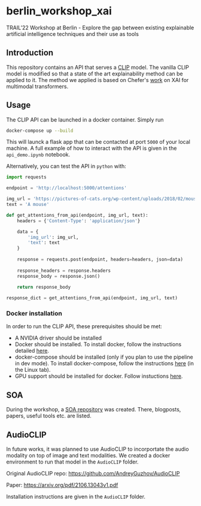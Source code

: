 # berlin_workshop_xai
TRAIL’22 Workshop at Berlin   -  Explore the gap between existing explainable artificial intelligence techniques and their use as tools

## Introduction

This repository contains an API that serves a [CLIP][1] model. The vanilla CLIP model is modified so that a state of the art explainability method can be applied to it. The method we applied is based on Chefer's [work][2] on XAI for multimodal transformers.

## Usage

The CLIP API can be launched in a docker container. Simply run 

```bash
docker-compose up --build
```

This will launck a flask app that can be contacted at port `5000` of your local machine. A full example of how to interact with the API is given in the `api_demo.ipynb` notebook.

Alternatively, you can test the API in `python` with:

```python
import requests

endpoint = 'http://localhost:5000/attentions'

img_url = 'https://pictures-of-cats.org/wp-content/uploads/2018/02/mouse-and-cat-x.jpg'
text = 'A mouse'

def get_attentions_from_api(endpoint, img_url, text):
    headers = {'Content-Type': 'application/json'}

    data = {
        'img_url': img_url,
        'text': text
    }
    
    response = requests.post(endpoint, headers=headers, json=data)
    
    response_headers = response.headers
    response_body = response.json()
    
    return response_body

response_dict = get_attentions_from_api(endpoint, img_url, text)
```

### Docker installation

In order to run the CLIP API, these prerequisites should be met:

* A NVIDIA driver should be installed
* Docker should be installed. To install docker, follow the instructions detailed [here](https://docs.docker.com/engine/install/ubuntu/). 
* docker-compose should be installed (only if you plan to use the pipeline in dev mode). To install docker-compose, follow the instructions [here](https://docs.docker.com/compose/install/) (in the Linux tab).
* GPU support should be installed for docker. Follow instuctions [here](https://docs.nvidia.com/datacenter/cloud-native/container-toolkit/install-guide.html#docker).


## SOA

During the workshop, a [SOA repository][3] was created. There, blogposts, papers, useful tools etc. are listed.

## AudioCLIP

In future works, it was planned to use AudioCLIP to incorportate the audio modality on top of image and text modalities. We created a docker environment to run that model in the `AudioCLIP` folder.

Original AudioCLIP repo: https://github.com/AndreyGuzhov/AudioCLIP

Paper: https://arxiv.org/pdf/2106.13043v1.pdf

Installation instructions are given in the `AudioCLIP` folder.


[1]: <https://github.com/openai/CLIP> "CLIP repository"
[2]: <https://github.com/hila-chefer/Transformer-MM-Explainability> "Chefer's repository"
[3]: <https://github.com/aenglebert/Transformer_XAI> "SOA repository"
